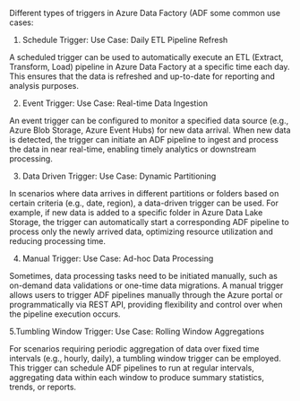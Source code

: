 Different types of triggers in Azure Data Factory (ADF some common use cases:

1. Schedule Trigger:
Use Case: Daily ETL Pipeline Refresh

A scheduled trigger can be used to automatically execute an ETL (Extract, Transform, Load) pipeline in Azure Data Factory at a specific time each day. This ensures that the data is refreshed and up-to-date for reporting and analysis purposes.

2. Event Trigger:
Use Case: Real-time Data Ingestion

An event trigger can be configured to monitor a specified data source (e.g., Azure Blob Storage, Azure Event Hubs) for new data arrival. When new data is detected, the trigger can initiate an ADF pipeline to ingest and process the data in near real-time, enabling timely analytics or downstream processing.

3. Data Driven Trigger:
Use Case: Dynamic Partitioning

In scenarios where data arrives in different partitions or folders based on certain criteria (e.g., date, region), a data-driven trigger can be used. For example, if new data is added to a specific folder in Azure Data Lake Storage, the trigger can automatically start a corresponding ADF pipeline to process only the newly arrived data, optimizing resource utilization and reducing processing time.

4. Manual Trigger:
Use Case: Ad-hoc Data Processing

Sometimes, data processing tasks need to be initiated manually, such as on-demand data validations or one-time data migrations. A manual trigger allows users to trigger ADF pipelines manually through the Azure portal or programmatically via REST API, providing flexibility and control over when the pipeline execution occurs.

5.Tumbling Window Trigger:
Use Case: Rolling Window Aggregations

For scenarios requiring periodic aggregation of data over fixed time intervals (e.g., hourly, daily), a tumbling window trigger can be employed. This trigger can schedule ADF pipelines to run at regular intervals, aggregating data within each window to produce summary statistics, trends, or reports.

